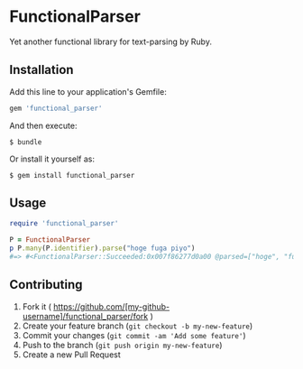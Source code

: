 # FunctionalParser

Yet another functional library for text-parsing by Ruby.

## Installation

Add this line to your application's Gemfile:

```ruby
gem 'functional_parser'
```

And then execute:

    $ bundle

Or install it yourself as:

    $ gem install functional_parser

## Usage

```ruby
require 'functional_parser'

P = FunctionalParser
p P.many(P.identifier).parse("hoge fuga piyo")
#=> #<FunctionalParser::Succeeded:0x007f86277d0a00 @parsed=["hoge", "fuga", "piyo"], @rest="">
```


## Contributing

1. Fork it ( https://github.com/[my-github-username]/functional_parser/fork )
2. Create your feature branch (`git checkout -b my-new-feature`)
3. Commit your changes (`git commit -am 'Add some feature'`)
4. Push to the branch (`git push origin my-new-feature`)
5. Create a new Pull Request
